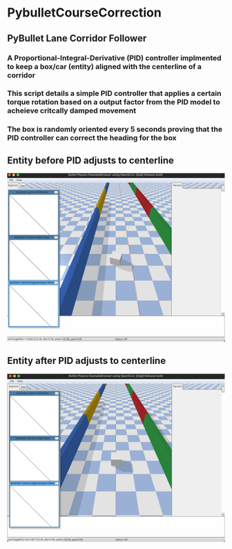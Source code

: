 # PybulletCourseCorrection
## PyBullet Lane Corridor Follower 
### A Proportional-Integral-Derivative (PID) controller implmented to keep a box/car (entity) aligned with the centerline of a corridor
### This script details a simple PID controller that applies a certain torque rotation based on a output factor from the PID model to acheieve critcally damped movement
### The box is randomly oriented every 5 seconds proving that the PID controller can correct the heading for the box 

## Entity before PID adjusts to centerline
![NotAligned](/PIDController/NonAlign.png)

## Entity after PID adjusts to centerline
![Aligned](/PIDController/Align.png)
